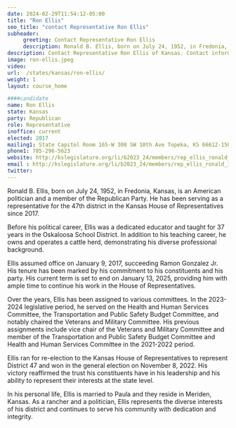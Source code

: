 ```yaml
---
date: 2024-02-29T11:54:12-05:00
title: "Ron Ellis"
seo_title: "contact Representative Ron Ellis"
subheader:
     greeting: Contact Representative Ron Ellis
     description: Ronald B. Ellis, born on July 24, 1952, in Fredonia, Kansas, is an American politician and a member of the Republican Party. He has been serving as a representative for the 47th district in the Kansas House of Representatives since 2017.
description: Contact Representative Ron Ellis of Kansas. Contact information for Ron Ellis includes email address, phone number, and mailing address.
image: ron-ellis.jpeg
video:
url:  /states/kansas/ron-ellis/
weight: 1
layout: course_home

####candidate
name: Ron Ellis
state: Kansas
party: Republican
role: Representative
inoffice: current
elected: 2017
mailing1: State Capitol Room 165-W 300 SW 10th Ave Topeka, KS 66612-1504
phone1: 785-296-5623
website: http://kslegislature.org/li/b2023_24/members/rep_ellis_ronald_1/
email : http://kslegislature.org/li/b2023_24/members/rep_ellis_ronald_1/
twitter:
---
```


Ronald B. Ellis, born on July 24, 1952, in Fredonia, Kansas, is an American politician and a member of the Republican Party. He has been serving as a representative for the 47th district in the Kansas House of Representatives since 2017.

Before his political career, Ellis was a dedicated educator and taught for 37 years in the Oskaloosa School District. In addition to his teaching career, he owns and operates a cattle herd, demonstrating his diverse professional background.

Ellis assumed office on January 9, 2017, succeeding Ramon Gonzalez Jr. His tenure has been marked by his commitment to his constituents and his party. His current term is set to end on January 13, 2025, providing him with ample time to continue his work in the House of Representatives.

Over the years, Ellis has been assigned to various committees. In the 2023-2024 legislative period, he served on the Health and Human Services Committee, the Transportation and Public Safety Budget Committee, and notably chaired the Veterans and Military Committee. His previous assignments include vice chair of the Veterans and Military Committee and member of the Transportation and Public Safety Budget Committee and Health and Human Services Committee in the 2021-2022 period.

Ellis ran for re-election to the Kansas House of Representatives to represent District 47 and won in the general election on November 8, 2022. His victory reaffirmed the trust his constituents have in his leadership and his ability to represent their interests at the state level.

In his personal life, Ellis is married to Paula and they reside in Meriden, Kansas. As a rancher and a politician, Ellis represents the diverse interests of his district and continues to serve his community with dedication and integrity.
